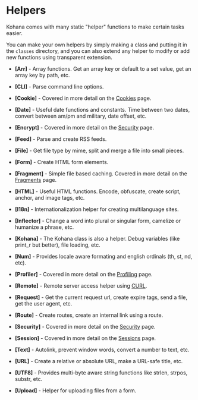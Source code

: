 # Helpers

Kohana comes with many static "helper" functions to make certain tasks easier.

You can make your own helpers by simply making a class and putting it in the `classes` directory, and you can also extend any helper to modify or add new functions using transparent extension.

 - **[Arr]** - Array functions.  Get an array key or default to a set value, get an array key by path, etc.

 - **[CLI]** - Parse command line options.

 - **[Cookie]** - Covered in more detail on the [Cookies](cookies) page.

 - **[Date]** - Useful date functions and constants. Time between two dates, convert between am/pm and military, date offset, etc.

 - **[Encrypt]** - Covered in more detail on the [Security](security) page.

 - **[Feed]** - Parse and create RSS feeds.

 - **[File]** - Get file type by mime, split and merge a file into small pieces.

 - **[Form]** - Create HTML form elements.

 - **[Fragment]** - Simple file based caching. Covered in more detail on the [Fragments](fragments) page.

 - **[HTML]** - Useful HTML functions. Encode, obfuscate, create script, anchor, and image tags, etc.

 - **[I18n]** - Internationalization helper for creating multilanguage sites.

 - **[Inflector]** - Change a word into plural or singular form, camelize or humanize a phrase, etc.

 - **[Kohana]** - The Kohana class is also a helper.  Debug variables (like print_r but better), file loading, etc.

 - **[Num]** - Provides locale aware formating and english ordinals (th, st, nd, etc).

 - **[Profiler]** - Covered in more detail on the [Profiling](profiling) page.

 - **[Remote]** - Remote server access helper using [CURL](http://php.net/curl).

 - **[Request]** - Get the current request url, create expire tags, send a file, get the user agent, etc.

 - **[Route]** - Create routes, create an internal link using a route.

 - **[Security]** - Covered in more detail on the [Security](security) page.

 - **[Session]** - Covered in more detail on the [Sessions](sessions) page.

 - **[Text]** - Autolink, prevent window words, convert a number to text, etc.

 - **[URL]** - Create a relative or absolute URL, make a URL-safe title, etc.

 - **[UTF8]** - Provides multi-byte aware string functions like strlen, strpos, substr, etc.

 - **[Upload]** - Helper for uploading files from a form.
